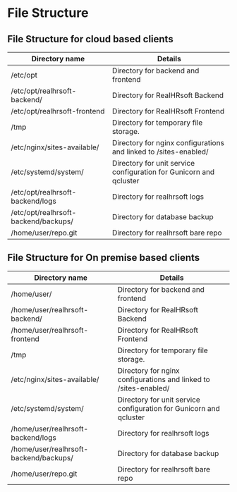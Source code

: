 # File Structure
## File Structure for cloud based clients

| Directory name | Details |
| ---------------| --------|
| /etc/opt       | Directory for  backend and frontend |
| /etc/opt/realhrsoft-backend/ | Directory for RealHRsoft Backend |
| /etc/opt/realhrsoft-frontend |  Directory for RealHRsoft Frontend |
| /tmp | Directory for temporary file storage. |
| /etc/nginx/sites-available/ | Directory for nginx configurations and linked to /sites-enabled/ |
| /etc/systemd/system/ | Directory for  unit service configuration for Gunicorn and qcluster |
| /etc/opt/realhrsoft-backend/logs | Directory for realhrsoft logs|
| /etc/opt/realhrsoft-backend/backups/ | Directory for database backup |
| /home/user/repo.git | Directory for realhrsoft bare repo |

## File Structure for On premise  based clients
| Directory name | Details |
| ---------------| --------|
| /home/user/ | Directory for backend and frontend |
| /home/user/realhrsoft-backend/ | Directory for RealHRsoft Backend |
| /home/user/realhrsoft-frontend |  Directory for RealHRsoft Frontend |
| /tmp | Directory for temporary file storage. |
| /etc/nginx/sites-available/ | Directory for nginx configurations and linked to /sites-enabled/ |
| /etc/systemd/system/ | Directory for  unit service configuration for Gunicorn and qcluster |
| /home/user/realhrsoft-backend/logs | Directory for realhrsoft logs|
| /home/user/realhrsoft-backend/backups/ | Directory for database backup |
| /home/user/repo.git | Directory for realhrsoft bare repo |
